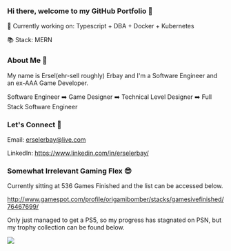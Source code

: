 ### Hi there, welcome to my GitHub Portfolio 👋 

🔭 Currently working on: Typescript + DBA + Docker + Kubernetes

📚 Stack: MERN

### About Me 👨

My name is Ersel(ehr-sell roughly) Erbay and I'm a Software Engineer and an ex-AAA Game Developer. 

Software Engineer ➡️ Game Designer ➡️ Technical Level Designer ➡️ Full Stack Software Engineer

### Let's Connect 🤝

Email: erselerbay@live.com

LinkedIn: https://www.linkedin.com/in/erselerbay/

### Somewhat Irrelevant Gaming Flex 😎

Currently sitting at 536 Games Finished and the list can be accessed below.

http://www.gamespot.com/profile/origamibomber/stacks/gamesivefinished/76467699/


Only just managed to get a PS5, so my progress has stagnated on PSN, but my trophy collection can be found below.



<a href="https://psnprofiles.com/ReverseLag"><img src="https://card.psnprofiles.com/1/ReverseLag.png" border="0"></a>
